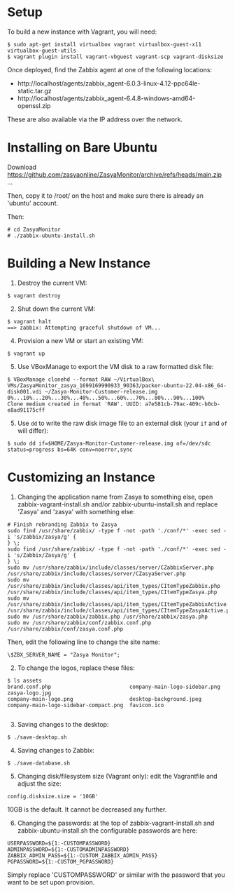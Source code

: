 # Setup

To build a new instance with Vagrant, you will need:
```
$ sudo apt-get install virtualbox vagrant virtualbox-guest-x11 virtualbox-guest-utils
$ vagrant plugin install vagrant-vbguest vagrant-scp vagrant-disksize
```

Once deployed, find the Zabbix agent at one of the following locations:

- http://localhost/agents/zabbix_agent-6.0.3-linux-4.12-ppc64le-static.tar.gz
- http://localhost/agents/zabbix_agent-6.4.8-windows-amd64-openssl.zip

These are also available via the IP address over the network.

# Installing on Bare Ubuntu

Download https://github.com/zasyaonline/ZasyaMonitor/archive/refs/heads/main.zip ...

Then, copy it to /root/ on the host and make sure there is already an 'ubuntu' account. 

Then:
```
# cd ZasyaMonitor
# ./zabbix-ubuntu-install.sh
```

# Building a New Instance

1. Destroy the current VM:

```
$ vagrant destroy 
```
2. Shut down the current VM:

```
$ vagrant halt
==> zabbix: Attempting graceful shutdown of VM...
```
4. Provision a new VM or start an existing VM: 

```
$ vagrant up
```
5. Use VBoxManage to export the VM disk to a raw formatted disk file:

```
$ VBoxManage clonehd --format RAW ~/VirtualBox\ VMs/ZasyaMonitor_zasya_1699169990933_90363/packer-ubuntu-22.04-x86_64-disk001.vdi ~/Zasya-Monitor-Customer-release.img
0%...10%...20%...30%...40%...50%...60%...70%...80%...90%...100%
Clone medium created in format 'RAW'. UUID: a7e581cb-79ac-409c-b0cb-e8ad91175cff
```

5. Use `dd` to write the raw disk image file to an external disk (your `if` and `of` will differ):

```
$ sudo dd if=$HOME/Zasya-Monitor-Customer-release.img of=/dev/sdc status=progress bs=64K conv=noerror,sync
```

# Customizing an Instance

1. Changing the application name from Zasya to something else, open zabbix-vagrant-install.sh and/or zabbix-ubuntu-install.sh and replace 'Zasya' and 'zasya' with something else:
```
# Finish rebranding Zabbix to Zasya
sudo find /usr/share/zabbix/ -type f -not -path './conf/*' -exec sed -i 's/zabbix/zasya/g' {
} \;
sudo find /usr/share/zabbix/ -type f -not -path './conf/*' -exec sed -i 's/Zabbix/Zasya/g' {
} \;
sudo mv /usr/share/zabbix/include/classes/server/CZabbixServer.php /usr/share/zabbix/include/classes/server/CZasyaServer.php
sudo mv /usr/share/zabbix/include/classes/api/item_types/CItemTypeZabbix.php /usr/share/zabbix/include/classes/api/item_types/CItemTypeZasya.php
sudo mv /usr/share/zabbix/include/classes/api/item_types/CItemTypeZabbixActive.php /usr/share/zabbix/include/classes/api/item_types/CItemTypeZasyaActive.php
sudo mv /usr/share/zabbix/zabbix.php /usr/share/zabbix/zasya.php
sudo mv /usr/share/zabbix/conf/zabbix.conf.php /usr/share/zabbix/conf/zasya.conf.php 
```
Then, edit the following line to change the site name:

```
\$ZBX_SERVER_NAME = "Zasya Monitor";
```

2. To change the logos, replace these files:
```
$ ls assets
brand.conf.php                         company-main-logo-sidebar.png  zasya-logo.jpg
company-main-logo.png                  desktop-background.jpeg
company-main-logo-sidebar-compact.png  favicon.ico
 
```

3. Saving changes to the desktop:
```
$ ./save-desktop.sh 
```

4. Saving changes to Zabbix:
```
$ ./save-database.sh 
```

5. Changing disk/filesystem size (Vagrant only): edit the Vagrantfile and adjust the size:
```
config.disksize.size = '10GB'
```
10GB is the default. It cannot be decreased any further.

6. Changing the passwords: at the top of zabbix-vagrant-install.sh and zabbix-ubuntu-install.sh the configurable passwords are here:
```
USERPASSWORD=${1:-CUSTOMPASSWORD}
ADMINPASSWORD=${1:-CUSTOMADMINPASSWORD}
ZABBIX_ADMIN_PASS=${1:-CUSTOM_ZABBIX_ADMIN_PASS}
PGPASSWORD=${1:-CUSTOM_PGPASSWORD}
```
Simply replace 'CUSTOMPASSWORD' or similar with the password that you want to be set upon provision.
